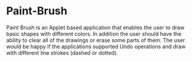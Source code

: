 # Paint-Brush
Paint Brush is an Applet based application that enables the user to draw basic shapes with different colors. In addition the user should have the ability to clear all of the drawings or erase some parts of them. The user would be happy if the applications supported Undo operations and draw with different line strokes (dashed or dotted).
